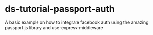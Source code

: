 # ds-tutorial-passport-auth
A basic example on how to integrate facebook auth using the amazing passport.js library and use-express-middleware
